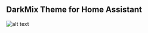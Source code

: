 ## DarkMix Theme for Home Assistant

![alt text](https://community-home-assistant-assets.s3.dualstack.us-west-2.amazonaws.com/original/3X/7/d/7df7eab9b8e9cf8e91dc51216e25f9f9b17e0a77.png)

